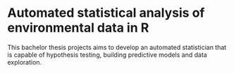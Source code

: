# Automated statistical analysis of environmental data in R

This bachelor thesis projects aims to develop an automated statistician that is capable of hypothesis testing, building predictive models and data exploration.
